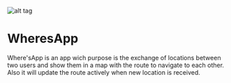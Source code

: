 ![alt tag](https://travis-ci.org/sgavmp/WheresApp.svg?branch=domain)
# WheresApp
Where'sApp is an app wich purpose is the exchange of locations between two users and show them in a map with the route to navigate to each other. Also it will update the route actively when new location is received.
